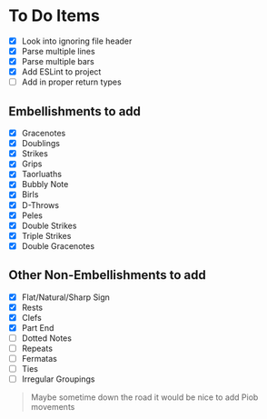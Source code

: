# To Do Items

- [x] Look into ignoring file header
- [x] Parse multiple lines 
- [x] Parse multiple bars 
- [x] Add ESLint to project
- [ ] Add in proper return types 

## Embellishments to add

- [x] Gracenotes
- [x] Doublings
- [x] Strikes
- [x] Grips
- [x] Taorluaths
- [x] Bubbly Note
- [x] Birls
- [x] D-Throws
- [x] Peles
- [x] Double Strikes
- [x] Triple Strikes
- [x] Double Gracenotes

## Other Non-Embellishments to add
- [x] Flat/Natural/Sharp Sign
- [x] Rests
- [x] Clefs
- [x] Part End
- [ ] Dotted Notes
- [ ] Repeats 
- [ ] Fermatas
- [ ] Ties
- [ ] Irregular Groupings

> Maybe sometime down the road it would be nice to add Piob movements

